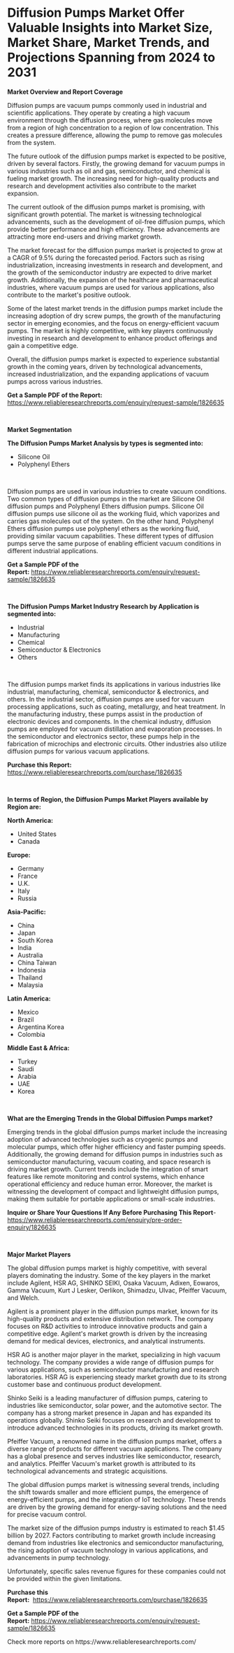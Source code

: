 <p><h1>Diffusion Pumps Market Offer Valuable Insights into Market Size, Market Share, Market Trends, and Projections Spanning from 2024 to 2031</h1></p><p><strong>Market Overview and Report Coverage</strong></p>
<p><p>Diffusion pumps are vacuum pumps commonly used in industrial and scientific applications. They operate by creating a high vacuum environment through the diffusion process, where gas molecules move from a region of high concentration to a region of low concentration. This creates a pressure difference, allowing the pump to remove gas molecules from the system.</p><p>The future outlook of the diffusion pumps market is expected to be positive, driven by several factors. Firstly, the growing demand for vacuum pumps in various industries such as oil and gas, semiconductor, and chemical is fueling market growth. The increasing need for high-quality products and research and development activities also contribute to the market expansion.</p><p>The current outlook of the diffusion pumps market is promising, with significant growth potential. The market is witnessing technological advancements, such as the development of oil-free diffusion pumps, which provide better performance and high efficiency. These advancements are attracting more end-users and driving market growth.</p><p>The market forecast for the diffusion pumps market is projected to grow at a CAGR of 9.5% during the forecasted period. Factors such as rising industrialization, increasing investments in research and development, and the growth of the semiconductor industry are expected to drive market growth. Additionally, the expansion of the healthcare and pharmaceutical industries, where vacuum pumps are used for various applications, also contribute to the market's positive outlook.</p><p>Some of the latest market trends in the diffusion pumps market include the increasing adoption of dry screw pumps, the growth of the manufacturing sector in emerging economies, and the focus on energy-efficient vacuum pumps. The market is highly competitive, with key players continuously investing in research and development to enhance product offerings and gain a competitive edge.</p><p>Overall, the diffusion pumps market is expected to experience substantial growth in the coming years, driven by technological advancements, increased industrialization, and the expanding applications of vacuum pumps across various industries.</p></p>
<p><strong>Get a Sample PDF of the Report:</strong> <a href="https://www.reliableresearchreports.com/enquiry/request-sample/1826635">https://www.reliableresearchreports.com/enquiry/request-sample/1826635</a></p>
<p>&nbsp;</p>
<p><strong>Market Segmentation</strong></p>
<p><strong>The Diffusion Pumps Market Analysis by types is segmented into:</strong></p>
<p><ul><li>Silicone Oil</li><li>Polyphenyl Ethers</li></ul></p>
<p>&nbsp;</p>
<p><p>Diffusion pumps are used in various industries to create vacuum conditions. Two common types of diffusion pumps in the market are Silicone Oil diffusion pumps and Polyphenyl Ethers diffusion pumps. Silicone Oil diffusion pumps use silicone oil as the working fluid, which vaporizes and carries gas molecules out of the system. On the other hand, Polyphenyl Ethers diffusion pumps use polyphenyl ethers as the working fluid, providing similar vacuum capabilities. These different types of diffusion pumps serve the same purpose of enabling efficient vacuum conditions in different industrial applications.</p></p>
<p><strong>Get a Sample PDF of the Report:</strong>&nbsp;<a href="https://www.reliableresearchreports.com/enquiry/request-sample/1826635">https://www.reliableresearchreports.com/enquiry/request-sample/1826635</a></p>
<p>&nbsp;</p>
<p><strong>The Diffusion Pumps Market Industry Research by Application is segmented into:</strong></p>
<p><ul><li>Industrial</li><li>Manufacturing</li><li>Chemical</li><li>Semiconductor & Electronics</li><li>Others</li></ul></p>
<p>&nbsp;</p>
<p><p>The diffusion pumps market finds its applications in various industries like industrial, manufacturing, chemical, semiconductor & electronics, and others. In the industrial sector, diffusion pumps are used for vacuum processing applications, such as coating, metallurgy, and heat treatment. In the manufacturing industry, these pumps assist in the production of electronic devices and components. In the chemical industry, diffusion pumps are employed for vacuum distillation and evaporation processes. In the semiconductor and electronics sector, these pumps help in the fabrication of microchips and electronic circuits. Other industries also utilize diffusion pumps for various vacuum applications.</p></p>
<p><strong>Purchase this Report:</strong>&nbsp; <a href="https://www.reliableresearchreports.com/purchase/1826635">https://www.reliableresearchreports.com/purchase/1826635</a></p>
<p>&nbsp;</p>
<p><strong>In terms of Region, the Diffusion Pumps Market Players available by Region are:</strong></p>
<p>
    <p> <strong> North America: </strong>
        <ul>
            <li>United States</li>
            <li>Canada</li>
        </ul>
        </p> 
    <p> <strong> Europe: </strong>
        <ul>
            <li>Germany</li>
            <li>France</li>
            <li>U.K.</li>
            <li>Italy</li>
            <li>Russia</li>
        </ul>
        </p> 
    <p> <strong> Asia-Pacific: </strong>
        <ul>
            <li>China</li>
            <li>Japan</li>
            <li>South Korea</li>
            <li>India</li>
            <li>Australia</li>
            <li>China Taiwan</li>
            <li>Indonesia</li>
            <li>Thailand</li>
            <li>Malaysia</li>
        </ul>
        </p> 
    <p> <strong> Latin America: </strong>
        <ul>
            <li>Mexico</li>
            <li>Brazil</li>
            <li>Argentina Korea</li>
            <li>Colombia</li>
        </ul>
        </p> 
    <p> <strong> Middle East & Africa: </strong>
        <ul>
            <li>Turkey</li>
            <li>Saudi</li>
            <li>Arabia</li>
            <li>UAE</li>
            <li>Korea</li>
        </ul>
    </p>
    </p>
<p>&nbsp;</p>
<p><strong>What are the Emerging Trends in the Global Diffusion Pumps market?</strong></p>
<p><p>Emerging trends in the global diffusion pumps market include the increasing adoption of advanced technologies such as cryogenic pumps and molecular pumps, which offer higher efficiency and faster pumping speeds. Additionally, the growing demand for diffusion pumps in industries such as semiconductor manufacturing, vacuum coating, and space research is driving market growth. Current trends include the integration of smart features like remote monitoring and control systems, which enhance operational efficiency and reduce human error. Moreover, the market is witnessing the development of compact and lightweight diffusion pumps, making them suitable for portable applications or small-scale industries.</p></p>
<p><strong>Inquire or Share Your Questions If Any Before Purchasing This Report</strong>- <a href="https://www.reliableresearchreports.com/enquiry/pre-order-enquiry/1826635">https://www.reliableresearchreports.com/enquiry/pre-order-enquiry/1826635</a></p>
<p>&nbsp;</p>
<p><strong>Major Market Players</strong></p>
<p><p>The global diffusion pumps market is highly competitive, with several players dominating the industry. Some of the key players in the market include Agilent, HSR AG, SHINKO SEIKI, Osaka Vacuum, Adixen, Eowaros, Gamma Vacuum, Kurt J Lesker, Oerlikon, Shimadzu, Ulvac, Pfeiffer Vacuum, and Welch.</p><p>Agilent is a prominent player in the diffusion pumps market, known for its high-quality products and extensive distribution network. The company focuses on R&D activities to introduce innovative products and gain a competitive edge. Agilent's market growth is driven by the increasing demand for medical devices, electronics, and analytical instruments.</p><p>HSR AG is another major player in the market, specializing in high vacuum technology. The company provides a wide range of diffusion pumps for various applications, such as semiconductor manufacturing and research laboratories. HSR AG is experiencing steady market growth due to its strong customer base and continuous product development.</p><p>Shinko Seiki is a leading manufacturer of diffusion pumps, catering to industries like semiconductor, solar power, and the automotive sector. The company has a strong market presence in Japan and has expanded its operations globally. Shinko Seiki focuses on research and development to introduce advanced technologies in its products, driving its market growth.</p><p>Pfeiffer Vacuum, a renowned name in the diffusion pumps market, offers a diverse range of products for different vacuum applications. The company has a global presence and serves industries like semiconductor, research, and analytics. Pfeiffer Vacuum's market growth is attributed to its technological advancements and strategic acquisitions.</p><p>The global diffusion pumps market is witnessing several trends, including the shift towards smaller and more efficient pumps, the emergence of energy-efficient pumps, and the integration of IoT technology. These trends are driven by the growing demand for energy-saving solutions and the need for precise vacuum control.</p><p>The market size of the diffusion pumps industry is estimated to reach $1.45 billion by 2027. Factors contributing to market growth include increasing demand from industries like electronics and semiconductor manufacturing, the rising adoption of vacuum technology in various applications, and advancements in pump technology.</p><p>Unfortunately, specific sales revenue figures for these companies could not be provided within the given limitations.</p></p>
<p><strong>Purchase this Report:</strong>&nbsp;&nbsp;<a href="https://www.reliableresearchreports.com/purchase/1826635">https://www.reliableresearchreports.com/purchase/1826635</a></p>
<p></p>
<p><strong>Get a Sample PDF of the Report:</strong>&nbsp;<a href="https://www.reliableresearchreports.com/enquiry/request-sample/1826635">https://www.reliableresearchreports.com/enquiry/request-sample/1826635</a></p>
<p>Check more reports on https://www.reliableresearchreports.com/</p>